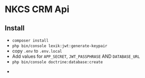 # NKCS CRM Api

## Install
- ``composer install``
- ``php bin/console lexik:jwt:generate-keypair``
- copy `.env` to ``.env.local``
- Add values for ``APP_SECRET``, ``JWT_PASSPHRASE`` AND ``DATABASE_URL``
- ``php bin/console doctrine:database:create``
- ````